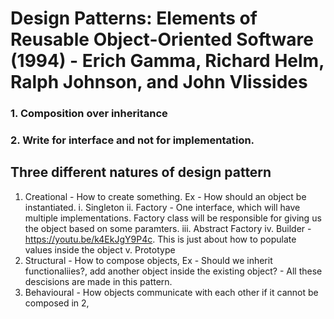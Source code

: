 # Design Patterns: Elements of Reusable Object-Oriented Software (1994) - Erich Gamma, Richard Helm, Ralph Johnson, and John Vlissides
  ### 1. Composition over inheritance
  ### 2. Write for interface and not for implementation.

## Three different natures of design pattern
1. Creational - How to create something. Ex - How should an object be instantiated.
    i. Singleton
    ii. Factory - One interface, which will have multiple implementations. Factory class will be responsible for  giving us the object based on some paramters.
    iii. Abstract Factory
    iv. Builder - https://youtu.be/k4EkJgY9P4c. This is just about how to populate values inside the object
    v. Prototype
2. Structural - How to compose objects, Ex - Should we inherit functionaliies?, add another object inside the existing object? - All these descisions are made in this pattern. 
3. Behavioural - How objects communicate with each other if it cannot be composed in 2, 